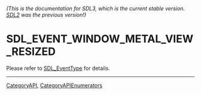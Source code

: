 ###### (This is the documentation for SDL3, which is the current stable version. [SDL2](https://wiki.libsdl.org/SDL2/) was the previous version!)
# SDL_EVENT_WINDOW_METAL_VIEW_RESIZED

Please refer to [SDL_EventType](SDL_EventType) for details.

----
[CategoryAPI](CategoryAPI), [CategoryAPIEnumerators](CategoryAPIEnumerators)

